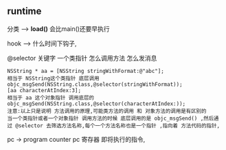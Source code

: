 ## runtime

分类 --> **load()** 会比main()还要早执行

hook --> 什么时间下钩子, 

@selector 关键字
一个类指针 怎么调用方法  怎么发消息

``` 
NSString * aa = [NSString stringWithFormat:@"abc"];
相当于 NSString这个类指针 底层调用 objc_msgSend(NSString.class,@selector(stringWithFormat));
[aa characterAtIndex:3];
相当于 aa 这个对象指针 调用底层的 objc_msgSend(NSString.class,@selector(characterAtIndex:));
注意:以上只是说明 方法调用的原理,可能类方法的调用 和 对象方法的调用是有区别的 
当一个类指针或者一个对象指针 调用方法的时候 底层调用的是 objc_msgSend() ,然后通过 @selector 去筛选方法名称,每个一个方法名称也是一个指针 ,指向着 方法代码的指针,
```



pc -> program counter pc 寄存器
即将执行的指令,


